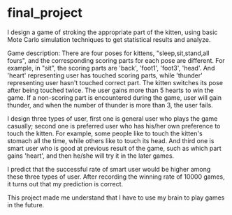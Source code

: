 # final_project
I design a game of stroking the appropriate part of the kitten, using basic Mote Carlo simulation techniques to get statistical results and analyze.

Game description:
There are four poses for kittens, "sleep,sit,stand,all fours", and the corresponding scoring parts for each pose are different. For example, in "sit", the scoring parts are 'back', 'foot1', 'foot3', 'head'. And 'heart' representing user has touched scoring parts, while 'thunder' representing user hasn't touched correct part. The kitten switches its pose after being touched twice. The user gains more than 5 hearts to win the game. If a non-scoring part is encountered during the game, user will gain thunder, and when the number of thunder is more than 3,  the user fails.

I design three types of user, first one is general user who plays the game casually; second one is preferred user who has his/her own preference to touch the kitten. For example, some people like to touch the kitten's stomach all the time, while others like to touch its head. And third one is smart user who is good at previous result of the game, such as which part gains 'heart', and then he/she will try it in the later games.

I predict that the successful rate of smart user would be higher among these three types of user. After recording the winning rate of 10000 games, it turns out that my prediction is correct.


This project made me understand that I have to use my brain to play games in the future.
